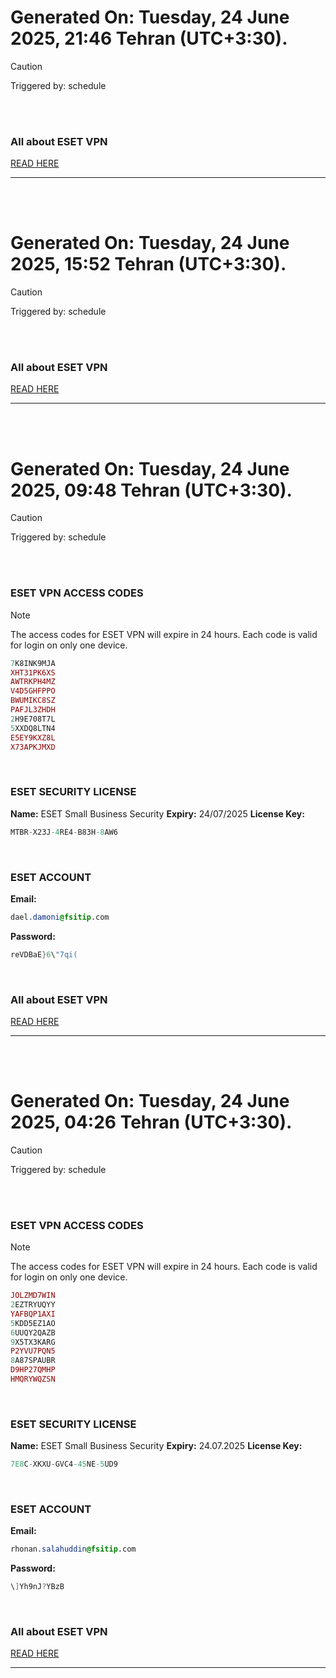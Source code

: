 # Generated On: Tuesday, 24 June 2025, 21:46 Tehran (UTC+3:30).

> [!CAUTION]
> Triggered by: schedule

<br><br>

### All about ESET VPN

[READ HERE](https://t.me/F_NiREvil/2113)

---

<br><br>

# Generated On: Tuesday, 24 June 2025, 15:52 Tehran (UTC+3:30).

> [!CAUTION]
> Triggered by: schedule

<br><br>

### All about ESET VPN

[READ HERE](https://t.me/F_NiREvil/2113)

---

<br><br>

# Generated On: Tuesday, 24 June 2025, 09:48 Tehran (UTC+3:30).

> [!CAUTION]
> Triggered by: schedule

<br><br>

### ESET VPN ACCESS CODES

> [!NOTE]
> The access codes for ESET VPN will expire in 24 hours.
> Each code is valid for login on only one device.

```ruby
7K8INK9MJA
XHT31PK6XS
AWTRKPH4MZ
V4D5GHFPPO
BWUMIKC8SZ
PAFJL3ZHDH
2H9E708T7L
5XXDQ8LTN4
E5EY9KXZ8L
X73APKJMXD
```

<br>

### ESET SECURITY LICENSE

**Name:** ESET Small Business Security
**Expiry:** 24/07/2025
**License Key:**

```POV-Ray SDL
MTBR-X23J-4RE4-B83H-8AW6
```

<br>

### ESET ACCOUNT

**Email:**

```CSS
dael.damoni@fsitip.com
```

**Password:**

```POV-Ray SDL
reVDBaE}6\"7qi(
```

<br>

### All about ESET VPN

[READ HERE](https://t.me/F_NiREvil/2113)

---

<br><br>

# Generated On: Tuesday, 24 June 2025, 04:26 Tehran (UTC+3:30).

> [!CAUTION]
> Triggered by: schedule

<br><br>

### ESET VPN ACCESS CODES

> [!NOTE]
> The access codes for ESET VPN will expire in 24 hours.
> Each code is valid for login on only one device.

```ruby
JOLZMD7WIN
2EZTRYUQYY
YAFBQP1AXI
5KDD5EZ1AO
6UUQY2QAZB
9X5TX3KARG
P2YVU7PQN5
8A87SPAUBR
D9HP27QMHP
HMQRYWQZSN
```

<br>

### ESET SECURITY LICENSE

**Name:** ESET Small Business Security
**Expiry:** 24.07.2025
**License Key:**

```POV-Ray SDL
7E8C-XKXU-GVC4-45NE-5UD9
```

<br>

### ESET ACCOUNT

**Email:**

```CSS
rhonan.salahuddin@fsitip.com
```

**Password:**

```POV-Ray SDL
\]Yh9nJ?YBzB
```

<br>

### All about ESET VPN

[READ HERE](https://t.me/F_NiREvil/2113)

---

<br><br>

